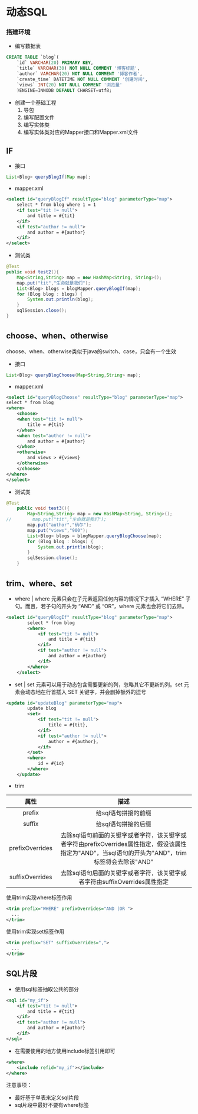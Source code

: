 # 动态SQL
### 搭建环境
- 编写数据表
```sql
CREATE TABLE `blog`(
	`id` VARCHAR(20) PRIMARY KEY,
	`title` VARCHAR(30) NOT NULL COMMENT '博客标题',
	`author` VARCHAR(20) NOT NULL COMMENT '博客作者',
	`create_time` DATETIME NOT NULL COMMENT '创建时间',
	`views` INT(20) NOT NULL COMMENT '浏览量'
	)ENGINE=INNODB DEFAULT CHARSET=utf8;
```
- 创建一个基础工程
  1. 导包
  2. 编写配置文件
  3. 编写实体类
  4. 编写实体类对应的Mapper接口和Mapper.xml文件

## IF
- 接口
```java
List<Blog> queryBlogIf(Map map);
```

- mapper.xml
```xml
<select id="queryBlogIf" resultType="blog" parameterType="map">
    select * from blog where 1 = 1
    <if test="tit != null">
        and title = #{tit}
    </if>
    <if test="author != null">
        and author = #{author}
    </if>
</select>
```
- 测试类
```java
@Test
public void test2(){
    Map<String,String> map = new HashMap<String, String>();
    map.put("tit","生命就是我们");
    List<Blog> blogs = blogMapper.queryBlogIf(map);
    for (Blog blog : blogs) {
        System.out.println(blog);
    }
    sqlSession.close();
}
```

## choose、when、otherwise
choose、when、otherwise类似于java的switch、case，只会有一个生效
- 接口
```java
List<Blog> queryBlogChoose(Map<String,String> map);
```
- mapper.xml
```xml
<select id="queryBlogChoose" resultType="blog" parameterType="map">
select * from blog
<where>
    <choose>
	<when test="tit != null">
	    title = #{tit}
	</when>
	<when test="author != null">
	    and author = #{author}
	</when>
	<otherwise>
	    and views > #{views}
	</otherwise>
    </choose>
</where>
</select>
```
- 测试类
```java
@Test
    public void test3(){
        Map<String,String> map = new HashMap<String, String>();
//        map.put("tit","生命就是我们");
        map.put("author","纳尔");
        map.put("views","900");
        List<Blog> blogs = blogMapper.queryBlogChoose(map);
        for (Blog blog : blogs) {
            System.out.println(blog);
        }
        sqlSession.close();
    }
```


## trim、where、set
- where | where 元素只会在子元素返回任何内容的情况下才插入 “WHERE” 子句。而且，若子句的开头为 “AND” 或 “OR”，where 元素也会将它们去除。
```xml
<select id="queryBlogIf" resultType="blog" parameterType="map">
        select * from blog
        <where>
            <if test="tit != null">
                and title = #{tit}
            </if>
            <if test="author != null">
                and author = #{author}
            </if>
        </where>
    </select>
```
- set | set 元素可以用于动态包含需要更新的列，忽略其它不更新的列。set 元素会动态地在行首插入 SET 关键字，并会删掉额外的逗号
```xml
<update id="updateBlog" parameterType="map">
        update blog
        <set>
            <if test="tit != null">
                title = #{tit},
            </if>
            <if test="author != null">
                author = #{author},
            </if>
        </set>
        <where>
            id = #{id}
        </where>
    </update>
```
- trim  

| 属性      | 描述 |
| :---:       |    :----:   |
| prefix      | 给sql语句拼接的前缀       |
| suffix   | 给sql语句拼接的后缀       |
| prefixOverrides   | 去除sql语句前面的关键字或者字符，该关键字或者字符由prefixOverrides属性指定，假设该属性指定为"AND"，当sql语句的开头为"AND"，trim标签将会去除该"AND"       |
| suffixOverrides   | 去除sql语句后面的关键字或者字符，该关键字或者字符由suffixOverrides属性指定       |

使用trim实现where标签作用
```xml
<trim prefix="WHERE" prefixOverrides="AND |OR ">
  ...
</trim>
```
使用trim实现set标签作用
```xml
<trim prefix="SET" suffixOverrides=",">
  ...
</trim>
```

## SQL片段 <sql>
- 使用sql标签抽取公共的部分  
```xml
<sql id="my_if">
	<if test="tit != null">
		and title = #{tit}
	</if>
	<if test="author != null">
		and author = #{author}
	</if>
</sql>
```
- 在需要使用的地方使用include标签引用即可
```xml
<where>
	<include refid="my_if"></include>
</where>
```
注意事项：
- 最好基于单表来定义sql片段
- sql片段中最好不要有where标签
